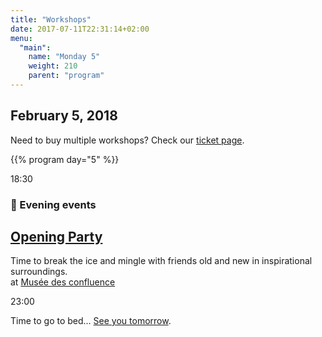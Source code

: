 ```yaml
---
title: "Workshops"
date: 2017-07-11T22:31:14+02:00
menu:
  "main":
    name: "Monday 5"
    weight: 210
    parent: "program"
---
```

## February 5, 2018
Need to buy multiple workshops? Check our [ticket page](/tickets).

{{% program day="5" %}}

<div class="fullwidth spacer-t-b bg-purple text-white">
  <div class="container content spacer-t-b">
    <div class="program-list program-list-day program-evening">
      <div class="program-item-date program-item-milestone">
        <p>18:30</p>
      </div>
      <div class="program-item program-item-milestone program-item-full-line">
        <h3>🌙 Evening events</h3>
      </div>
      <div class="program-item-date">
      </div>
      <div class="program-item program-item-2-line">
        <h2><a href="/venues/opening/" class="text-white">Opening Party</a></h2><p>
          Time to break the ice and mingle with friends old and new in inspirational surroundings.<br>
          at <a href="#">Musée des confluence</a></p>
      </div>
      <div class="program-item-date program-item-milestone">
        <p>23:00</p>
      </div>
      <div class="program-item program-item-milestone program-item-full-line">
        <p>Time to go to bed… <a href="/program/6_tuesday/">See you tomorrow</a>.</p>
      </div>
    </div>
  </div>
</div>
